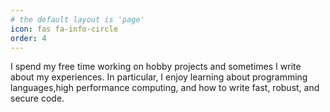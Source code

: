 ```yaml
---
# the default layout is 'page'
icon: fas fa-info-circle
order: 4
---
```


I spend my free time working on hobby projects and sometimes I write about my experiences. In particular, I enjoy learning about programming languages,high performance computing, and how to write fast, robust, and secure code.